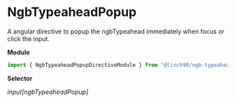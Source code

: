 # NgbTypeaheadPopup

A angular directive to popup the ngbTypeahead immediately when focus or click the input.

**Module**

```typescript
import { NgbTypeaheadPopupDirectiveModule } from "@linch90/ngb-typeahead-popup-directive";
```

**Selector**

_input[ngbTypeaheadPopup]_
